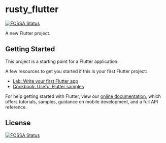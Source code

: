 # rusty_flutter
[![FOSSA Status](https://app.fossa.io/api/projects/git%2Bgithub.com%2Fsmokytheangel0%2Frusty_flutter_dir.svg?type=shield)](https://app.fossa.io/projects/git%2Bgithub.com%2Fsmokytheangel0%2Frusty_flutter_dir?ref=badge_shield)


A new Flutter project.

## Getting Started

This project is a starting point for a Flutter application.

A few resources to get you started if this is your first Flutter project:

- [Lab: Write your first Flutter app](https://flutter.io/docs/get-started/codelab)
- [Cookbook: Useful Flutter samples](https://flutter.io/docs/cookbook)

For help getting started with Flutter, view our 
[online documentation](https://flutter.io/docs), which offers tutorials, 
samples, guidance on mobile development, and a full API reference.


## License
[![FOSSA Status](https://app.fossa.io/api/projects/git%2Bgithub.com%2Fsmokytheangel0%2Frusty_flutter_dir.svg?type=large)](https://app.fossa.io/projects/git%2Bgithub.com%2Fsmokytheangel0%2Frusty_flutter_dir?ref=badge_large)